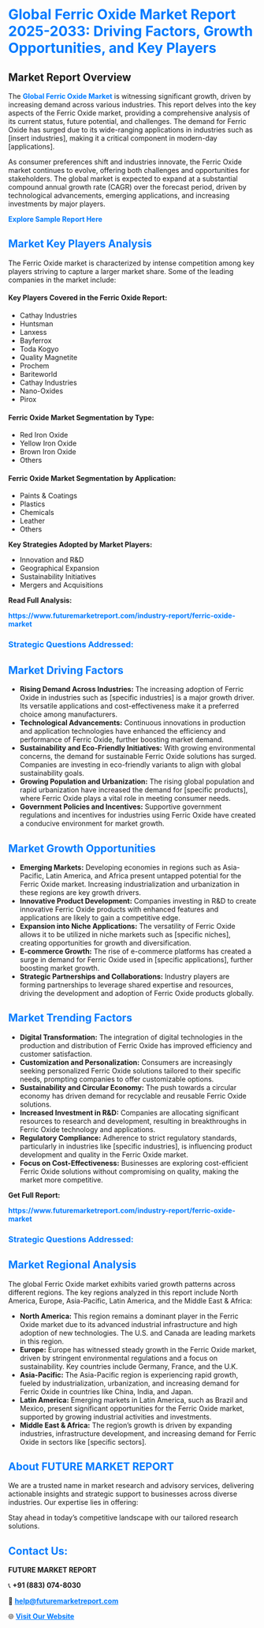 <h1 style="color: #007BFF;">Global Ferric Oxide Market Report 2025-2033: Driving Factors, Growth Opportunities, and Key Players</h1>

<section id="overview">
<h2>Market Report Overview</h2>
<p>The <a href="https://www.futuremarketreport.com/industry-report/ferric-oxide-market" style="color: #007BFF; text-decoration: none;"><strong>Global Ferric Oxide Market</strong></a> is witnessing significant growth, driven by increasing demand across various industries. This report delves into the key aspects of the Ferric Oxide market, providing a comprehensive analysis of its current status, future potential, and challenges. The demand for Ferric Oxide has surged due to its wide-ranging applications in industries such as [insert industries], making it a critical component in modern-day [applications].</p>
<p>As consumer preferences shift and industries innovate, the Ferric Oxide market continues to evolve, offering both challenges and opportunities for stakeholders. The global market is expected to expand at a substantial compound annual growth rate (CAGR) over the forecast period, driven by technological advancements, emerging applications, and increasing investments by major players.</p>
</section>

<section id="overview">
<p><a href="https://www.futuremarketreport.com/request-sample/reportId=31176" style="color: #007BFF; text-decoration: none;"><strong>Explore Sample Report Here</strong></a></p>
</section>

<section id="key-players">
<h2 style="color: #007BFF;">Market Key Players Analysis</h2>
<p>The Ferric Oxide market is characterized by intense competition among key players striving to capture a larger market share. Some of the leading companies in the market include:</p>
<h4>Key Players Covered in the Ferric Oxide Report:</h4>
<ul><li>Cathay Industries</li><li>Huntsman</li><li>Lanxess</li><li>Bayferrox</li><li>Toda Kogyo</li><li>Quality Magnetite</li><li>Prochem</li><li>Bariteworld</li><li>Cathay Industries</li><li>Nano-Oxides</li><li>Pirox</li></ul>
<h4>Ferric Oxide Market Segmentation by Type:</h4>
<ul><li>Red Iron Oxide</li><li>Yellow Iron Oxide</li><li>Brown Iron Oxide</li><li>Others</li></ul>

<h4>Ferric Oxide Market Segmentation by Application:</h4>
<ul><li>Paints &amp; Coatings</li><li>Plastics</li><li>Chemicals</li><li>Leather</li><li>Others</li></ul>
<p><strong>Key Strategies Adopted by Market Players:</strong></p>
<ul>
<li>Innovation and R&D</li>
<li>Geographical Expansion</li>
<li>Sustainability Initiatives</li>
<li>Mergers and Acquisitions</li>
</ul>
</section>

<section>
<p><strong>Read Full Analysis: </strong></p><a href="https://www.futuremarketreport.com/industry-report/ferric-oxide-market" style="color: #007BFF; text-decoration: none;"><strong>https://www.futuremarketreport.com/industry-report/ferric-oxide-market</strong></a>
<h3 style="color: #007BFF;">Strategic Questions Addressed:</h3>
</section>

<section id="driving-factors">
<h2 style="color: #007BFF;">Market Driving Factors</h2>
<ul>
<li><strong>Rising Demand Across Industries:</strong> The increasing adoption of Ferric Oxide in industries such as [specific industries] is a major growth driver. Its versatile applications and cost-effectiveness make it a preferred choice among manufacturers.</li>
<li><strong>Technological Advancements:</strong> Continuous innovations in production and application technologies have enhanced the efficiency and performance of Ferric Oxide, further boosting market demand.</li>
<li><strong>Sustainability and Eco-Friendly Initiatives:</strong> With growing environmental concerns, the demand for sustainable Ferric Oxide solutions has surged. Companies are investing in eco-friendly variants to align with global sustainability goals.</li>
<li><strong>Growing Population and Urbanization:</strong> The rising global population and rapid urbanization have increased the demand for [specific products], where Ferric Oxide plays a vital role in meeting consumer needs.</li>
<li><strong>Government Policies and Incentives:</strong> Supportive government regulations and incentives for industries using Ferric Oxide have created a conducive environment for market growth.</li>
</ul>
</section>

<section id="growth-opportunities">
<h2 style="color: #007BFF;">Market Growth Opportunities</h2>
<ul>
<li><strong>Emerging Markets:</strong> Developing economies in regions such as Asia-Pacific, Latin America, and Africa present untapped potential for the Ferric Oxide market. Increasing industrialization and urbanization in these regions are key growth drivers.</li>
<li><strong>Innovative Product Development:</strong> Companies investing in R&D to create innovative Ferric Oxide products with enhanced features and applications are likely to gain a competitive edge.</li>
<li><strong>Expansion into Niche Applications:</strong> The versatility of Ferric Oxide allows it to be utilized in niche markets such as [specific niches], creating opportunities for growth and diversification.</li>
<li><strong>E-commerce Growth:</strong> The rise of e-commerce platforms has created a surge in demand for Ferric Oxide used in [specific applications], further boosting market growth.</li>
<li><strong>Strategic Partnerships and Collaborations:</strong> Industry players are forming partnerships to leverage shared expertise and resources, driving the development and adoption of Ferric Oxide products globally.</li>
</ul>
</section>

<section id="trending-factors">
<h2 style="color: #007BFF;">Market Trending Factors</h2>
<ul>
<li><strong>Digital Transformation:</strong> The integration of digital technologies in the production and distribution of Ferric Oxide has improved efficiency and customer satisfaction.</li>
<li><strong>Customization and Personalization:</strong> Consumers are increasingly seeking personalized Ferric Oxide solutions tailored to their specific needs, prompting companies to offer customizable options.</li>
<li><strong>Sustainability and Circular Economy:</strong> The push towards a circular economy has driven demand for recyclable and reusable Ferric Oxide solutions.</li>
<li><strong>Increased Investment in R&D:</strong> Companies are allocating significant resources to research and development, resulting in breakthroughs in Ferric Oxide technology and applications.</li>
<li><strong>Regulatory Compliance:</strong> Adherence to strict regulatory standards, particularly in industries like [specific industries], is influencing product development and quality in the Ferric Oxide market.</li>
<li><strong>Focus on Cost-Effectiveness:</strong> Businesses are exploring cost-efficient Ferric Oxide solutions without compromising on quality, making the market more competitive.</li>
</ul>
</section>

<section>
<p><strong>Get Full Report: </strong></p><a href="https://www.futuremarketreport.com/industry-report/ferric-oxide-market" style="color: #007BFF; text-decoration: none;"><strong>https://www.futuremarketreport.com/industry-report/ferric-oxide-market</strong></a>
<h3 style="color: #007BFF;">Strategic Questions Addressed:</h3>
</section>


<section id="regional-analysis">
<h2 style="color: #007BFF;">Market Regional Analysis</h2>
<p>The global Ferric Oxide market exhibits varied growth patterns across different regions. The key regions analyzed in this report include North America, Europe, Asia-Pacific, Latin America, and the Middle East & Africa:</p>
<ul>
<li><strong>North America:</strong> This region remains a dominant player in the Ferric Oxide market due to its advanced industrial infrastructure and high adoption of new technologies. The U.S. and Canada are leading markets in this region.</li>
<li><strong>Europe:</strong> Europe has witnessed steady growth in the Ferric Oxide market, driven by stringent environmental regulations and a focus on sustainability. Key countries include Germany, France, and the U.K.</li>
<li><strong>Asia-Pacific:</strong> The Asia-Pacific region is experiencing rapid growth, fueled by industrialization, urbanization, and increasing demand for Ferric Oxide in countries like China, India, and Japan.</li>
<li><strong>Latin America:</strong> Emerging markets in Latin America, such as Brazil and Mexico, present significant opportunities for the Ferric Oxide market, supported by growing industrial activities and investments.</li>
<li><strong>Middle East & Africa:</strong> The region’s growth is driven by expanding industries, infrastructure development, and increasing demand for Ferric Oxide in sectors like [specific sectors].</li>
</ul>
</section>

<footer>
<h2 style="color: #007BFF;">About FUTURE MARKET REPORT</h2>
<p>We are a trusted name in market research and advisory services, delivering actionable insights and strategic support to businesses across diverse industries. Our expertise lies in offering:</p>

<p>Stay ahead in today’s competitive landscape with our tailored research solutions.</p>

<h2 style="color: #007BFF;">Contact Us:</h2>
<p><strong>FUTURE MARKET REPORT</strong></p>
<p>📞 <strong>+91 (883) 074-8030</strong></p>
<p>📧 <strong><a href="mailto:help@futuremarketreport.com" style="color: #007BFF;">help@futuremarketreport.com</a></strong></p>
<p>🌐 <strong><a href="https://www.futuremarketreport.com/" style="color: #007BFF;">Visit Our Website</a></strong></p>
</footer>